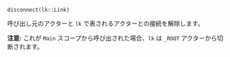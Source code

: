 ```
disconnect(lk::Link)
```

呼び出し元のアクターと `lk` で表されるアクターとの接続を解除します。

**注意:** これが `Main` スコープから呼び出された場合、`lk` は `_ROOT` アクターから切断されます。
